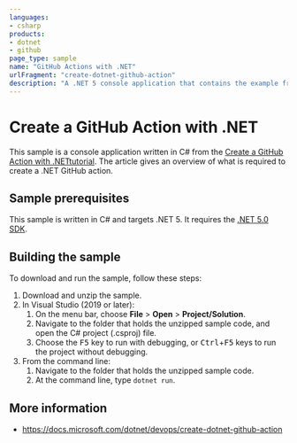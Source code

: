 ```yaml
---
languages:
- csharp
products:
- dotnet
- github
page_type: sample
name: "GitHub Actions with .NET"
urlFragment: "create-dotnet-github-action"
description: "A .NET 5 console application that contains the example from Create a GitHub Action with .NET tutorial."
---
```


# Create a GitHub Action with .NET

This sample is a console application written in C# from the [Create a GitHub Action with .NETtutorial](https://docs.microsoft.com/dotnet/devops/create-dotnet-github-action). The article gives an overview of what is required to create a .NET GitHub action.

## Sample prerequisites

This sample is written in C# and targets .NET 5. It requires the [.NET 5.0 SDK](https://dotnet.microsoft.com/download/dotnet/5.0).

## Building the sample

To download and run the sample, follow these steps:

1. Download and unzip the sample.
2. In Visual Studio (2019 or later):
    1. On the menu bar, choose **File** > **Open** > **Project/Solution**.
    2. Navigate to the folder that holds the unzipped sample code, and open the C# project (.csproj) file.
    3. Choose the <kbd>F5</kbd> key to run with debugging, or <kbd>Ctrl</kbd>+<kbd>F5</kbd> keys to run the project without debugging.
3. From the command line:
   1. Navigate to the folder that holds the unzipped sample code.
   2. At the command line, type `dotnet run`.

## More information

- <https://docs.microsoft.com/dotnet/devops/create-dotnet-github-action>
